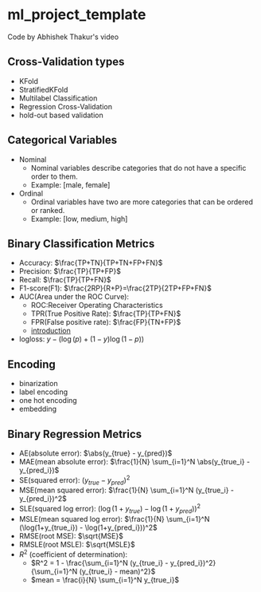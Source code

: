 # ml_project_template

Code by Abhishek Thakur's video

## Cross-Validation types

- KFold
- StratifiedKFold
- Multilabel Classification
- Regression Cross-Validation
- hold-out based validation

## Categorical Variables

- Nominal
  - Nominal variables describe categories that do not have a specific order to them. 
  - Example: [male, female]
- Ordinal
  - Ordinal variables have two are more categories that can be ordered or ranked. 
  - Example: [low, medium, high]

## Binary Classification Metrics

- Accuracy: $\frac{TP+TN}{TP+TN+FP+FN}$
- Precision: $\frac{TP}{TP+FP}$
- Recall: $\frac{TP}{TP+FN}$
- F1-score(F1): $\frac{2RP}{R+P}=\frac{2TP}{2TP+FP+FN}$
- AUC(Area under the ROC Curve):
  - ROC:Receiver Operating Characteristics
  - TPR(True Positive Rate): $\frac{TP}{TP+FN}$
  - FPR(False positive rate): $\frac{FP}{TN+FP}$
  - [introduction](https://blog.csdn.net/u013385925/article/details/80385873)
- logloss: $y -(\log(p) + (1-y) \log(1-p))$

## Encoding

- binarization
- label encoding
- one hot encoding
- embedding

## Binary Regression Metrics

- AE(absolute error): $\abs(y_{true} - y_{pred})$
- MAE(mean absolute error): $\frac{1}{N} \sum_{i=1}^N \abs(y_{true_i} - y_{pred_i})$
- SE(squared error): $(y_{true} - y_{pred})^2$
- MSE(mean squared error): $\frac{1}{N} \sum_{i=1}^N (y_{true_i} - y_{pred_i})^2$
- SLE(squared log error): $(\log(1+y_{true}) - \log(1+y_{pred}))^2$
- MSLE(mean squared log error): $\frac{1}{N} \sum_{i=1}^N (\log(1+y_{true_i}) - \log(1+y_{pred_i}))^2$
- RMSE(root MSE): $\sqrt{MSE}$
- RMSLE(root MSLE): $\sqrt{MSLE}$
- $R^2$ (coefficient of determination): 
  - $R^2 = 1 - \frac{\sum_{i=1}^N (y_{true_i} - y_{pred_i})^2}{\sum_{i=1}^N (y_{true_i} - mean)^2}$
  - $mean = \frac{i}{N} \sum_{i=1}^N y_{true_i}$

